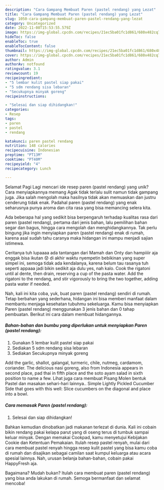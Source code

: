 ```yaml
---
description: "Cara Gampang Membuat Paren (pastel rendang) yang Lezat"
title: "Cara Gampang Membuat Paren (pastel rendang) yang Lezat"
slug: 1050-cara-gampang-membuat-paren-pastel-rendang-yang-lezat
category: Uncategorized
date: 2022-11-08T15:53:55.579Z
image: https://img-global.cpcdn.com/recipes/21ec5ba01fc1d861/680x482cq70/paren-pastel-rendang-foto-resep-utama.jpg
hideToc: false
enableToc: true
enableTocContent: false
thumbnail: https://img-global.cpcdn.com/recipes/21ec5ba01fc1d861/680x482cq70/paren-pastel-rendang-foto-resep-utama.jpg
cover: https://img-global.cpcdn.com/recipes/21ec5ba01fc1d861/680x482cq70/paren-pastel-rendang-foto-resep-utama.jpg
author: Admin
authorAv: notfound
ratingvalue: 3.1
reviewcount: 19
recipeingredient:
- "5 lembar kulit pastel siap pakai"
- "5 sdm rendang sisa lebaran"
- "Secukupnya minyak goreng"
recipeinstructions:

- "Selesai dan siap dihidangkan!"
categories:
- Resep
tags:
- paren
- pastel
- rendang

katakunci: paren pastel rendang 
nutrition: 148 calories
recipecuisine: Indonesian
preptime: "PT13M"
cooktime: "PT40M"
recipeyield: "4"
recipecategory: Lunch

---
```



Selamat Pagi Lagi mencari ide resep paren (pastel rendang) yang unik? Cara menyiapkannya memang Agak tidak terlalu sulit namun tidak gampang juga. Jika salah mengolah maka hasilnya tidak akan memuaskan dan justru cenderung tidak enak. Padahal paren (pastel rendang) yang enak seharusnya punya aroma dan cita rasa yang bisa memancing selera kita.


Ada beberapa hal yang sedikit bisa berpengaruh terhadap kualitas rasa dari paren (pastel rendang), pertama dari jenis bahan, lalu pemilihan bahan segar dan bagus, hingga cara mengolah dan menghidangkannya. Tak perlu bingung jika ingin menyiapkan paren (pastel rendang) enak di rumah, karena asal sudah tahu caranya maka hidangan ini mampu menjadi sajian istimewa.

Ceritanya tuh lupaaaa ada tantangan dari Mamah dan Onty dan hampiiiir aja enggak bisa ikutan 😟 di akhir waktu nyempetin bebikinan yang super simpel ini, semoga tidak ada kendalanya, karena belum tau rasanya tuh seperti appaaa jadi bikin sedikit aja dulu yes, nah kalo. Cook the rigatoni until al dente, then drain, reserving a cup of the pasta water. Add the rigatoni to the rendang, and stir vigorously to bring the two together, adding pasta water if needed.


Nah, kali ini kita coba, yuk, buat paren (pastel rendang) sendiri di rumah. Tetap berbahan yang sederhana, hidangan ini bisa memberi manfaat dalam membantu menjaga kesehatan tubuhmu sekeluarga. Kamu bisa menyiapkan Paren (pastel rendang) menggunakan 3 jenis bahan dan 0 tahap pembuatan. Berikut ini cara dalam membuat hidangannya.

<!--inarticleads1-->

##### Bahan-bahan dan bumbu yang diperlukan untuk menyiapkan Paren (pastel rendang):

1. Gunakan 5 lembar kulit pastel siap pakai
1. Sediakan 5 sdm rendang sisa lebaran
1. Sediakan Secukupnya minyak goreng


Add the garlic, shallot, galangal, turmeric, chile, nutmeg, cardamom, coriander. The delicious nasi goreng, also from Indonesia appears in second place, pad thai in fifth place and the soto ayam salad in sixth position to name a few. Lihat juga cara membuat Pisang Molen bentuk Pastel dan masakan sehari-hari lainnya.. Simple Lightly Pickled Cucumber Side that goes with this well: Slice cucumbers on the diagonal and place into a bowl. 

<!--inarticleads2-->

##### Cara memasak Paren (pastel rendang):


1. Selesai dan siap dihidangkan!

Bahkan kemudian dinobatkan jadi makanan terlezat di dunia. Kali ini cobain bikin rendang pakai kelapa parut yang di oseng terus di tumbuk sampai keluar minyak. Dengan memakai Cookpad, kamu menyetujui Kebijakan Cookie dan Ketentuan Pemakaian. Itulah resep pastel renyah, mulai dari cara membuat pastel renyah hingga resep kulit pastel yang bisa kamu coba di rumah dan disajikan sebagai camilan saat kumpul keluarga atau acara spesial lainnya. Nah, urusan belanja bahan-bahan, cobain pakai HappyFresh aja. 

Bagaimana? Mudah bukan? Itulah cara membuat paren (pastel rendang) yang bisa anda lakukan di rumah. Semoga bermanfaat dan selamat mencoba!
